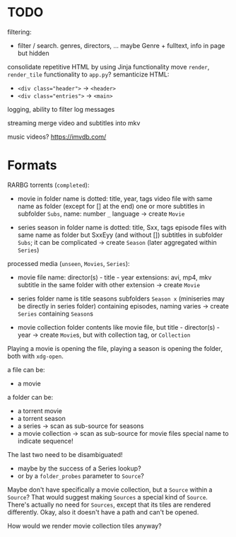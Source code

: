 # TODO

filtering:
-   filter / search. genres, directors, ... maybe Genre + fulltext, info in page but hidden

consolidate repetitive HTML by using Jinja functionality
move `render`, `render_tile` functionality to `app.py`?
semanticize HTML:
-   `<div class="header">` → `<header>`
-   `<div class="entries">` → `<main>`

logging, ability to filter log messages

streaming
merge video and subtitles into mkv

music videos? https://imvdb.com/


# Formats

RARBG torrents (`completed`):

-   movie in folder
    name is dotted: title, year, tags
    video file with same name as folder (except for [] at the end)
    one or more subtitles in subfolder `Subs`, name: number `_` language
    → create `Movie`

-   series season in folder
    name is dotted: title, Sxx, tags
    episode files with same name as folder but SxxEyy (and without [])
    subtitles in subfolder `Subs`; it can be complicated
    → create `Season` (later aggregated within `Series`)

processed media (`unseen`, `Movies`, `Series`):

-   movie file
    name: director(s) - title - year
    extensions: avi, mp4, mkv
    subtitle in the same folder with other extension
    → create `Movie`

-   series folder
    name is title
    seasons subfolders `Season x` (miniseries may be directly in series folder)
    containing episodes, naming varies
    → create `Series` containing `Season`s

-   movie collection folder
    contents like movie file, but title - director(s) - year
    → create `Movie`s, but with collection tag, or `Collection`

Playing a movie is opening the file,
playing a season is opening the folder,
both with `xdg-open`.

a file can be:
-   a movie

a folder can be:
-   a torrent movie
-   a torrent season
-   a series → scan as sub-source for seasons
-   a movie collection → scan as sub-source for movie files
    special name to indicate sequence!

The last two need to be disambiguated!
-   maybe by the success of a Series lookup?
-   or by a `folder_probes` parameter to `Source`?

Maybe don't have specifically a movie collection, but a `Source` within a `Source`? That would suggest making `Sources` a special kind of `Source`. There's actually no need for `Sources`, except that its tiles are rendered differently. Okay, also it doesn't have a path and can't be opened.

How would we render movie collection tiles anyway?
